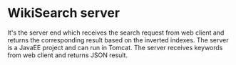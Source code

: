WikiSearch server
=========
It's the server end which receives the search request from web client and returns the corresponding result based on the inverted indexes. The server is a JavaEE project and can run in Tomcat. The server receives keywords from web client and returns JSON result.
